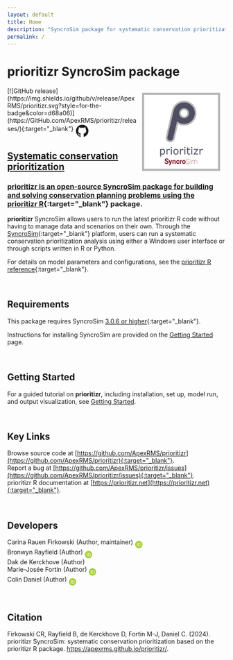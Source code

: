 ```yaml
---
layout: default
title: Home
description: "SyncroSim package for systematic conservation prioritization"
permalink: /
---
```


# **prioritizr** SyncroSim package
<img align="right" style="padding: 13px" width="180" src="assets/images/logo/prioritizr - Sticker.png">
[![GitHub release](https://img.shields.io/github/v/release/ApexRMS/prioritizr.svg?style=for-the-badge&color=d68a06)](https://GitHub.com/ApexRMS/prioritizr/releases/){:target="_blank"}    <a href="https://github.com/ApexRMS/prioritizr" target="_blank"><img align="middle" style="padding: 1px" width="30" src="assets/images/logo/github.png">
<br>

## Systematic conservation prioritization 

### **prioritizr** is an open-source SyncroSim package for building and solving conservation planning problems using the [prioritizr R](https://prioritizr.net/){:target="_blank"} package.

**prioritizr** SyncroSim allows users to run the latest prioritizr R code without having to manage data and scenarios on their own. Through the [SyncroSim](https://syncrosim.com){:target="_blank"} platform, users can run a systematic conservation prioritization analysis using either a Windows user interface or through scripts written in R or Python. 

For details on model parameters and configurations, see the [prioritizr R reference](https://prioritizr.net/reference/index.html){:target="_blank"}.

<br>

## Requirements

This package requires SyncroSim [3.0.6 or higher](https://syncrosim.com/download){:target="_blank"}.

Instructions for installing SyncroSim are provided on the [Getting Started](https://apexrms.github.io/prioritizr/getting_started.html) page.

<br>

## Getting Started

For a guided tutorial on **prioritizr**, including installation, set up, model run, and output visualization, see [Getting Started](https://apexrms.github.io/prioritizr/getting_started.html).

<br>

## Key Links

Browse source code at
[https://github.com/ApexRMS/prioritizr](https://github.com/ApexRMS/prioritizr){:target="_blank"}. <br>
Report a bug at
[https://github.com/ApexRMS/prioritizr/issues](https://github.com/ApexRMS/prioritizr/issues){:target="_blank"}. <br>
prioritizr R documentation at [https://prioritizr.net](https://prioritizr.net){:target="_blank"}. <br>

<br>

## Developers

Carina Rauen Firkowski (Author, maintainer) <a href="https://orcid.org/0000-0003-0540-9529" target="_blank"><img align="middle" style="padding: 0.5px" width="17" src="assets/images/ORCID.png"></a>
<br>
Bronwyn Rayfield (Author) <a href="https://orcid.org/0000-0003-1768-1300" target="_blank"><img align="middle" style="padding: 0.5px" width="17" src="assets/images/ORCID.png"></a>
<br>
Dak de Kerckhove (Author)
<br>
Marie-Josée Fortin (Author) <a href="https://orcid.org/0000-0002-9935-1366" target="_blank"><img align="middle" style="padding: 0.5px" width="17" src="assets/images/ORCID.png"></a>
<br>
Colin Daniel (Author) <a href="https://orcid.org/0000-0001-7367-2041" target="_blank"><img align="middle" style="padding: 0.5px" width="17" src="assets/images/ORCID.png"></a>

<br>

## Citation

Firkowski CR, Rayfield B, de Kerckhove D, Fortin M-J, Daniel C. (2024). prioritizr SyncroSim: systematic conservation prioritization based on the prioritizr R package. https://apexrms.github.io/prioritizr/.

<br>